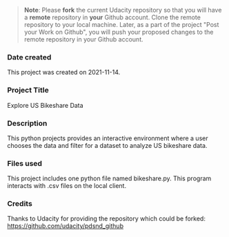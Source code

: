 >**Note**: Please **fork** the current Udacity repository so that you will have a **remote** repository in **your** Github account. Clone the remote repository to your local machine. Later, as a part of the project "Post your Work on Github", you will push your proposed changes to the remote repository in your Github account.

### Date created
This project was created on 2021-11-14.

### Project Title
Explore US Bikeshare Data

### Description
This python projects provides an interactive environment where a user chooses the data and filter for a dataset to analyze US bikeshare data.

### Files used
This project includes one python file named bikeshare.py. This program interacts with .csv files on the local client.

### Credits
Thanks to Udacity for providing the repository which could be forked: https://github.com/udacity/pdsnd_github 
